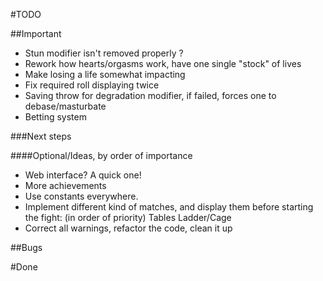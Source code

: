 #TODO

##Important
-   Stun modifier isn't removed properly ?
-   Rework how hearts/orgasms work, have one single "stock" of lives
-   Make losing a life somewhat impacting
-   Fix required roll displaying twice
-   Saving throw for degradation modifier, if failed, forces one to debase/masturbate
-   Betting system

###Next steps


####Optional/Ideas, by order of importance

-   Web interface? A quick one!
-   More achievements
-   Use constants everywhere.
-   Implement different kind of matches, and display them before starting the fight: (in order of priority)
    Tables
    Ladder/Cage
-   Correct all warnings, refactor the code, clean it up

##Bugs


#Done


